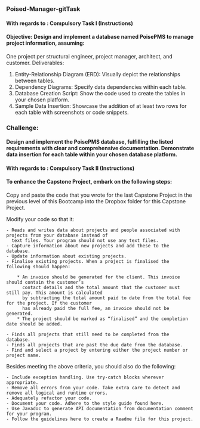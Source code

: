 ### Poised-Manager-gitTask
#### With regards to : Compulsory Task I (Instructions)
#### Objective: Design and implement a database named PoisePMS to manage project information, assuming:

One project per structural engineer, project manager, architect, and customer.
Deliverables:

1. Entity-Relationship Diagram (ERD): Visually depict the relationships between tables.
2. Dependency Diagrams: Specify data dependencies within each table.
3. Database Creation Script: Show the code used to create the tables in your chosen platform.
4. Sample Data Insertion: Showcase the addition of at least two rows for each table with screenshots or code snippets.

### Challenge:

#### Design and implement the PoisePMS database, fulfilling the listed requirements with clear and comprehensive documentation. Demonstrate data insertion for each table within your chosen database platform.

#### With regards to : Compulsory Task II (Instructions)

#### To enhance the Capstone Project, embark on the following steps:

Copy and paste the code that you wrote for the last Capstone Project in the previous level of this Bootcamp 
into the Dropbox folder for this Capstone Project.

Modify your code so that it:

	- Reads and writes data about projects and people associated with projects from your database instead of 
	  text files. Your program should not use any text files.
	- Capture information about new projects and add these to the database.
	- Update information about existing projects.
	- Finalise existing projects. When a project is finalised the following should happen:

		* An invoice should be generated for the client. This invoice should contain the customer’s 
		  contact details and the total amount that the customer must still pay. This amount is calculated 
		  by subtracting the total amount paid to date from the total fee for the project. If the customer 
		  has already paid the full fee, an invoice should not be generated.
		* The project should be marked as “finalised” and the completion date should be added.
		
	- Finds all projects that still need to be completed from the database.
	- Finds all projects that are past the due date from the database.
	- Find and select a project by entering either the project number or project name.
	
Besides meeting the above criteria, you should also do the following:

	- Include exception handling. Use try-catch blocks wherever appropriate.
	- Remove all errors from your code. Take extra care to detect and remove all logical and runtime errors.
	- Adequately refactor your code.
	- Document your code. Adhere to the style guide found here.
	- Use Javadoc to generate API documentation from documentation comment for your program. 
	- Follow the guidelines here to create a Readme file for this project.
